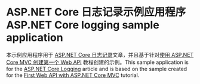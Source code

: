 # <a name="aspnet-core-logging-sample-application"></a><span data-ttu-id="a8097-101">ASP.NET Core 日志记录示例应用程序</span><span class="sxs-lookup"><span data-stu-id="a8097-101">ASP.NET Core logging sample application</span></span>

<span data-ttu-id="a8097-102">本示例应用程序用于 [ASP.NET Core 日志记录](https://docs.microsoft.com/aspnet/core/fundamentals/logging/index)文章，并且基于针对[使用 ASP.NET Core MVC 创建第一个 Web API](https://docs.microsoft.com/aspnet/core/tutorials/first-web-api) 教程创建的示例。</span><span class="sxs-lookup"><span data-stu-id="a8097-102">This sample application is for the [ASP.NET Core Logging](https://docs.microsoft.com/aspnet/core/fundamentals/logging/index) article and is based on the sample created for the [First Web API with ASP.NET Core MVC](https://docs.microsoft.com/aspnet/core/tutorials/first-web-api) tutorial.</span></span>
